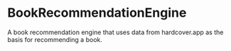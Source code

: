# BookRecommendationEngine
A book recommendation engine that uses data from hardcover.app as the basis for recommending a book. 
